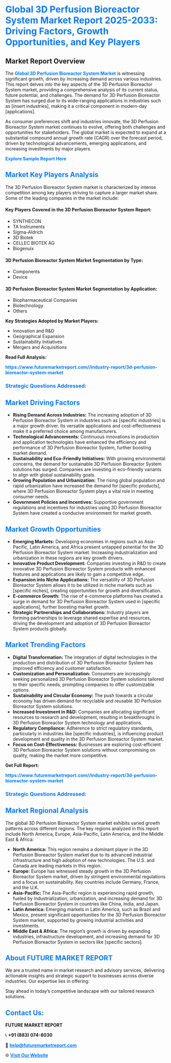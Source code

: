 <h1 style="color: #007BFF;">Global 3D Perfusion Bioreactor System Market Report 2025-2033: Driving Factors, Growth Opportunities, and Key Players</h1>

<section id="overview">
<h2>Market Report Overview</h2>
<p>The <a href="https://www.futuremarketreport.com//industry-report/3d-perfusion-bioreactor-system-market" style="color: #007BFF; text-decoration: none;"><strong>Global 3D Perfusion Bioreactor System Market</strong></a> is witnessing significant growth, driven by increasing demand across various industries. This report delves into the key aspects of the 3D Perfusion Bioreactor System market, providing a comprehensive analysis of its current status, future potential, and challenges. The demand for 3D Perfusion Bioreactor System has surged due to its wide-ranging applications in industries such as [insert industries], making it a critical component in modern-day [applications].</p>
<p>As consumer preferences shift and industries innovate, the 3D Perfusion Bioreactor System market continues to evolve, offering both challenges and opportunities for stakeholders. The global market is expected to expand at a substantial compound annual growth rate (CAGR) over the forecast period, driven by technological advancements, emerging applications, and increasing investments by major players.</p>
</section>

<section id="overview">
<p><a href="https://www.futuremarketreport.com//request-sample/reportId=78582" style="color: #007BFF; text-decoration: none;"><strong>Explore Sample Report Here</strong></a></p>
</section>

<section id="key-players">
<h2 style="color: #007BFF;">Market Key Players Analysis</h2>
<p>The 3D Perfusion Bioreactor System market is characterized by intense competition among key players striving to capture a larger market share. Some of the leading companies in the market include:</p>
<h4>Key Players Covered in the 3D Perfusion Bioreactor System Report:</h4>
<ul><li>SYNTHECON</li><li>TA Instruments</li><li>Sigma-Aldrich</li><li>3D Biotek</li><li>CELLEC BIOTEK AG</li><li>Biogenuix</li></ul>
<h4>3D Perfusion Bioreactor System Market Segmentation by Type:</h4>
<ul><li>Components</li><li>Device</li></ul>

<h4>3D Perfusion Bioreactor System Market Segmentation by Application:</h4>
<ul><li>Biopharmaceutical Companies</li><li>Biotechnology</li><li>Others</li></ul>
<p><strong>Key Strategies Adopted by Market Players:</strong></p>
<ul>
<li>Innovation and R&D</li>
<li>Geographical Expansion</li>
<li>Sustainability Initiatives</li>
<li>Mergers and Acquisitions</li>
</ul>
</section>

<section>
<p><strong>Read Full Analysis: </strong></p><a href="https://www.futuremarketreport.com//industry-report/3d-perfusion-bioreactor-system-market" style="color: #007BFF; text-decoration: none;"><strong>https://www.futuremarketreport.com//industry-report/3d-perfusion-bioreactor-system-market</strong></a>
<h3 style="color: #007BFF;">Strategic Questions Addressed:</h3>
</section>

<section id="driving-factors">
<h2 style="color: #007BFF;">Market Driving Factors</h2>
<ul>
<li><strong>Rising Demand Across Industries:</strong> The increasing adoption of 3D Perfusion Bioreactor System in industries such as [specific industries] is a major growth driver. Its versatile applications and cost-effectiveness make it a preferred choice among manufacturers.</li>
<li><strong>Technological Advancements:</strong> Continuous innovations in production and application technologies have enhanced the efficiency and performance of 3D Perfusion Bioreactor System, further boosting market demand.</li>
<li><strong>Sustainability and Eco-Friendly Initiatives:</strong> With growing environmental concerns, the demand for sustainable 3D Perfusion Bioreactor System solutions has surged. Companies are investing in eco-friendly variants to align with global sustainability goals.</li>
<li><strong>Growing Population and Urbanization:</strong> The rising global population and rapid urbanization have increased the demand for [specific products], where 3D Perfusion Bioreactor System plays a vital role in meeting consumer needs.</li>
<li><strong>Government Policies and Incentives:</strong> Supportive government regulations and incentives for industries using 3D Perfusion Bioreactor System have created a conducive environment for market growth.</li>
</ul>
</section>

<section id="growth-opportunities">
<h2 style="color: #007BFF;">Market Growth Opportunities</h2>
<ul>
<li><strong>Emerging Markets:</strong> Developing economies in regions such as Asia-Pacific, Latin America, and Africa present untapped potential for the 3D Perfusion Bioreactor System market. Increasing industrialization and urbanization in these regions are key growth drivers.</li>
<li><strong>Innovative Product Development:</strong> Companies investing in R&D to create innovative 3D Perfusion Bioreactor System products with enhanced features and applications are likely to gain a competitive edge.</li>
<li><strong>Expansion into Niche Applications:</strong> The versatility of 3D Perfusion Bioreactor System allows it to be utilized in niche markets such as [specific niches], creating opportunities for growth and diversification.</li>
<li><strong>E-commerce Growth:</strong> The rise of e-commerce platforms has created a surge in demand for 3D Perfusion Bioreactor System used in [specific applications], further boosting market growth.</li>
<li><strong>Strategic Partnerships and Collaborations:</strong> Industry players are forming partnerships to leverage shared expertise and resources, driving the development and adoption of 3D Perfusion Bioreactor System products globally.</li>
</ul>
</section>

<section id="trending-factors">
<h2 style="color: #007BFF;">Market Trending Factors</h2>
<ul>
<li><strong>Digital Transformation:</strong> The integration of digital technologies in the production and distribution of 3D Perfusion Bioreactor System has improved efficiency and customer satisfaction.</li>
<li><strong>Customization and Personalization:</strong> Consumers are increasingly seeking personalized 3D Perfusion Bioreactor System solutions tailored to their specific needs, prompting companies to offer customizable options.</li>
<li><strong>Sustainability and Circular Economy:</strong> The push towards a circular economy has driven demand for recyclable and reusable 3D Perfusion Bioreactor System solutions.</li>
<li><strong>Increased Investment in R&D:</strong> Companies are allocating significant resources to research and development, resulting in breakthroughs in 3D Perfusion Bioreactor System technology and applications.</li>
<li><strong>Regulatory Compliance:</strong> Adherence to strict regulatory standards, particularly in industries like [specific industries], is influencing product development and quality in the 3D Perfusion Bioreactor System market.</li>
<li><strong>Focus on Cost-Effectiveness:</strong> Businesses are exploring cost-efficient 3D Perfusion Bioreactor System solutions without compromising on quality, making the market more competitive.</li>
</ul>
</section>

<section>
<p><strong>Get Full Report: </strong></p><a href="https://www.futuremarketreport.com//industry-report/3d-perfusion-bioreactor-system-market" style="color: #007BFF; text-decoration: none;"><strong>https://www.futuremarketreport.com//industry-report/3d-perfusion-bioreactor-system-market</strong></a>
<h3 style="color: #007BFF;">Strategic Questions Addressed:</h3>
</section>


<section id="regional-analysis">
<h2 style="color: #007BFF;">Market Regional Analysis</h2>
<p>The global 3D Perfusion Bioreactor System market exhibits varied growth patterns across different regions. The key regions analyzed in this report include North America, Europe, Asia-Pacific, Latin America, and the Middle East & Africa:</p>
<ul>
<li><strong>North America:</strong> This region remains a dominant player in the 3D Perfusion Bioreactor System market due to its advanced industrial infrastructure and high adoption of new technologies. The U.S. and Canada are leading markets in this region.</li>
<li><strong>Europe:</strong> Europe has witnessed steady growth in the 3D Perfusion Bioreactor System market, driven by stringent environmental regulations and a focus on sustainability. Key countries include Germany, France, and the U.K.</li>
<li><strong>Asia-Pacific:</strong> The Asia-Pacific region is experiencing rapid growth, fueled by industrialization, urbanization, and increasing demand for 3D Perfusion Bioreactor System in countries like China, India, and Japan.</li>
<li><strong>Latin America:</strong> Emerging markets in Latin America, such as Brazil and Mexico, present significant opportunities for the 3D Perfusion Bioreactor System market, supported by growing industrial activities and investments.</li>
<li><strong>Middle East & Africa:</strong> The region’s growth is driven by expanding industries, infrastructure development, and increasing demand for 3D Perfusion Bioreactor System in sectors like [specific sectors].</li>
</ul>
</section>

<footer>
<h2 style="color: #007BFF;">About FUTURE MARKET REPORT</h2>
<p>We are a trusted name in market research and advisory services, delivering actionable insights and strategic support to businesses across diverse industries. Our expertise lies in offering:</p>

<p>Stay ahead in today’s competitive landscape with our tailored research solutions.</p>

<h2 style="color: #007BFF;">Contact Us:</h2>
<p><strong>FUTURE MARKET REPORT</strong></p>
<p>📞 <strong>+91 (883) 074-8030</strong></p>
<p>📧 <strong><a href="mailto:help@futuremarketreport.com" style="color: #007BFF;">help@futuremarketreport.com</a></strong></p>
<p>🌐 <strong><a href="https://www.futuremarketreport.com/" style="color: #007BFF;">Visit Our Website</a></strong></p>
</footer>